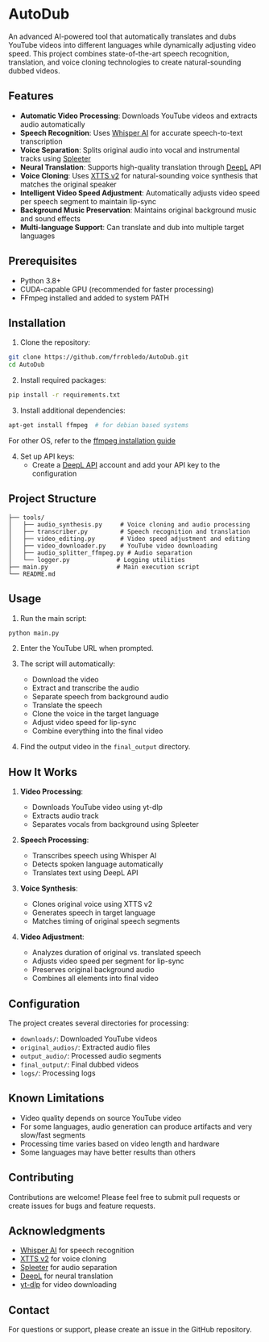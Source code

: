 # AutoDub

An advanced AI-powered tool that automatically translates and dubs YouTube videos into different languages while dynamically adjusting video speed. This project combines state-of-the-art speech recognition, translation, and voice cloning technologies to create natural-sounding dubbed videos.

## Features

- **Automatic Video Processing**: Downloads YouTube videos and extracts audio automatically
- **Speech Recognition**: Uses [Whisper AI](https://github.com/openai/whisper) for accurate speech-to-text transcription
- **Voice Separation**: Splits original audio into vocal and instrumental tracks using [Spleeter](https://github.com/deezer/spleeter)
- **Neural Translation**: Supports high-quality translation through [DeepL](https://www.deepl.com) API
- **Voice Cloning**: Uses [XTTS v2](https://huggingface.co/coqui/XTTS-v2) for natural-sounding voice synthesis that matches the original speaker
- **Intelligent Video Speed Adjustment**: Automatically adjusts video speed per speech segment to maintain lip-sync
- **Background Music Preservation**: Maintains original background music and sound effects
- **Multi-language Support**: Can translate and dub into multiple target languages

## Prerequisites

- Python 3.8+
- CUDA-capable GPU (recommended for faster processing)
- FFmpeg installed and added to system PATH

## Installation

1. Clone the repository:
```bash
git clone https://github.com/frrobledo/AutoDub.git
cd AutoDub
```

2. Install required packages:
```bash
pip install -r requirements.txt
```

3. Install additional dependencies:
```bash
apt-get install ffmpeg  # for debian based systems
```
For other OS, refer to the [ffmpeg installation guide](https://www.ffmpeg.org/download.html)

4. Set up API keys:
   - Create a [DeepL API](https://www.deepl.com/en/pro-api) account and add your API key to the configuration

## Project Structure

```
├── tools/
│   ├── audio_synthesis.py     # Voice cloning and audio processing
│   ├── transcriber.py         # Speech recognition and translation
│   ├── video_editing.py       # Video speed adjustment and editing
│   ├── video_downloader.py    # YouTube video downloading
│   ├── audio_splitter_ffmpeg.py # Audio separation
│   └── logger.py             # Logging utilities
├── main.py                   # Main execution script
└── README.md
```

## Usage

1. Run the main script:
```bash
python main.py
```

2. Enter the YouTube URL when prompted.

3. The script will automatically:
   - Download the video
   - Extract and transcribe the audio
   - Separate speech from background audio
   - Translate the speech
   - Clone the voice in the target language
   - Adjust video speed for lip-sync
   - Combine everything into the final video

4. Find the output video in the `final_output` directory.

## How It Works

1. **Video Processing**:
   - Downloads YouTube video using yt-dlp
   - Extracts audio track
   - Separates vocals from background using Spleeter

2. **Speech Processing**:
   - Transcribes speech using Whisper AI
   - Detects spoken language automatically
   - Translates text using DeepL API

3. **Voice Synthesis**:
   - Clones original voice using XTTS v2
   - Generates speech in target language
   - Matches timing of original speech segments

4. **Video Adjustment**:
   - Analyzes duration of original vs. translated speech
   - Adjusts video speed per segment for lip-sync
   - Preserves original background audio
   - Combines all elements into final video

## Configuration

The project creates several directories for processing:
- `downloads/`: Downloaded YouTube videos
- `original_audios/`: Extracted audio files
- `output_audio/`: Processed audio segments
- `final_output/`: Final dubbed videos
- `logs/`: Processing logs

## Known Limitations

- Video quality depends on source YouTube video
- For some languages, audio generation can produce artifacts and very slow/fast segments
- Processing time varies based on video length and hardware
- Some languages may have better results than others

## Contributing

Contributions are welcome! Please feel free to submit pull requests or create issues for bugs and feature requests.

## Acknowledgments

- [Whisper AI](https://github.com/openai/whisper) for speech recognition
- [XTTS v2](https://huggingface.co/coqui/XTTS-v2/) for voice cloning
- [Spleeter](https://github.com/deezer/spleeter) for audio separation
- [DeepL](https://www.deepl.com/) for neural translation
- [yt-dlp](https://github.com/yt-dlp/yt-dlp) for video downloading

## Contact

For questions or support, please create an issue in the GitHub repository.